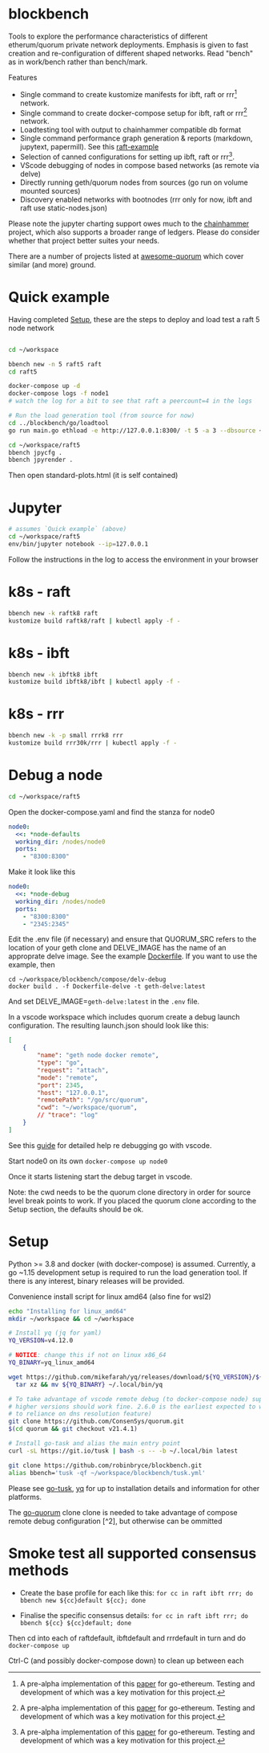 # blockbench

Tools to explore the performance characteristics of different etherum/quorum
private network deployments. Emphasis is given to fast creation and
re-configuration of different shaped networks. Read "bench" as in work/bench
rather than bench/mark.

Features

* Single command to create kustomize manifests for ibft, raft or rrr[^1] network.
* Single command to create docker-compose setup for ibft, raft or rrr[^1] network.
* Loadtesting tool with output to chainhammer compatible db format
* Single command performance graph generation & reports (markdown, jupytext,
  papermill). See this [raft-example](examples/raft5-compose-standard-plots.html)
* Selection of canned configurations for setting up ibft, raft or rrr[^1].
* VScode debugging of nodes in compose based networks (as remote via delve)
* Directly running geth/quorum nodes from sources (go run on volume mounted sources)
* Discovery enabled networks with bootnodes (rrr only for now, ibft and raft use static-nodes.json)

Please note the jupyter charting support owes much to the
[chainhammer](https://github.com/drandreaskrueger/chainhammer/blob/master/README.md)
project, which also supports a broader range of ledgers. Please do consider
whether that project better suites your needs.

There are a number of projects listed at [awesome-quorum](https://github.com/ConsenSys/awesome-quorum) which cover similar (and more)
ground.

[^1]: A pre-alpha implementation of this [paper](https://arxiv.org/pdf/1804.07391.pdf) for go-ethereum. Testing and development of which was a key motivation for this project.

# Quick example

Having completed [Setup](#Setup), these are the steps to deploy and load test a raft 5 node network

```bash

cd ~/workspace

bbench new -n 5 raft5 raft
cd raft5

docker-compose up -d
docker-compose logs -f node1
# watch the log for a bit to see that raft a peercount=4 in the logs

# Run the load generation tool (from source for now)
cd ../blockbench/go/loadtool
go run main.go ethload -e http://127.0.0.1:8300/ -t 5 -a 3 --dbsource ~/workspace/raft5/raft5.db

cd ~/workspace/raft5
bbench jpycfg .
bbench jpyrender .
```

Then open standard-plots.html (it is self contained)

# Jupyter

```sh
# assumes `Quick example` (above)
cd ~/workspace/raft5
env/bin/jupyter notebook --ip=127.0.0.1
```

Follow the instructions in the log to access the environment in your browser

# k8s - raft

```sh
bbench new -k raftk8 raft
kustomize build raftk8/raft | kubectl apply -f -
```

# k8s - ibft

```sh
bbench new -k ibftk8 ibft
kustomize build ibftk8/ibft | kubectl apply -f -
```


# k8s - rrr
```sh
bbench new -k -p small rrrk8 rrr
kustomize build rrr30k/rrr | kubectl apply -f -
```



# Debug a node

```sh
cd ~/workspace/raft5
```

Open the docker-compose.yaml and find the stanza for node0

```yaml
node0:
  <<: *node-defaults
  working_dir: /nodes/node0
  ports:
    - "8300:8300"
```

Make it look like this

```yaml
node0:
  <<: *node-debug
  working_dir: /nodes/node0
  ports:
    - "8300:8300"
    - "2345:2345"
```

Edit the .env file (if necessary) and ensure that 
QUORUM_SRC refers to the location of your geth clone and DELVE_IMAGE has the
name of an approprate delve image. See the example [Dockerfile](./compose/delve-debug/Dockerfile-delve). If you want to use the example, then

```
cd ~/workspace/blockbench/compose/delv-debug
docker build . -f Dockerfile-delve -t geth-delve:latest
```

And set DELVE_IMAGE=`geth-delve:latest` in the `.env` file.

In a vscode workspace which includes quorum create a debug launch
configuration. The resulting launch.json should look like this:

```json
[
    {
        "name": "geth node docker remote",
        "type": "go",
        "request": "attach",
        "mode": "remote",
        "port": 2345,
        "host": "127.0.0.1",
        "remotePath": "/go/src/quorum",
        "cwd": "~/workspace/quorum",
        // "trace": "log"
    }
]
```
See this
[guide](https://github.com/golang/vscode-go/blob/master/docs/debugging.md) for detailed help re debugging go with vscode.


Start node0 on its own `docker-compose up node0`

Once it starts listening start the debug target in vscode.

Note: the cwd needs to be the quorum clone directory in order for source level break points to work.  If you placed
the quorum clone according to the Setup section, the defaults should be ok.

# Setup

Python >= 3.8 and docker (with docker-compose) is assumed. Currently, a go ~1.15
development setup is required to run the load generation tool. If there is any
interest, binary releases will be provided.

Convenience install script for linux amd64 (also fine for wsl2)
```sh
echo "Installing for linux_amd64"
mkdir ~/workspace && cd ~/workspace

# Install yq (jq for yaml)
YQ_VERSION=v4.12.0

# NOTICE: change this if not on linux x86_64
YQ_BINARY=yq_linux_amd64

wget https://github.com/mikefarah/yq/releases/download/${YQ_VERSION}/${YQ_BINARY}.tar.gz -O - |\
  tar xz && mv ${YQ_BINARY} ~/.local/bin/yq

# To take advantage of vscode remote debug (to docker-compose node) support
# higher versions should work fine. 2.6.0 is the earliest expected to work (due
# to reliance on dns resolution feature)
git clone https://github.com/ConsenSys/quorum.git
$(cd quorum && git checkout v21.4.1)

# Install go-task and alias the main entry point
curl -sL https://git.io/tusk | bash -s -- -b ~/.local/bin latest

git clone https://github.com/robinbryce/blockbench.git
alias bbench='tusk -qf ~/workspace/blockbench/tusk.yml'
```

Please see [go-tusk](https://github.com/rliebz/tusk#readme), [yq](https://github.com/mikefarah/yq/blob/master/README.md) for up to installation details and information for other platforms.

The [go-quorum](https://github.com/ConsenSys/quorum.git) clone clone is needed to take advantage of  compose remote debug  configuration [^2], but otherwise can be ommitted

# Smoke test all supported consensus methods

* Create the base profile for each like this: `for cc in raft ibft rrr; do bbench new ${cc}default ${cc}; done`

* Finalise the specific consensus details: `for cc in raft ibft rrr; do bbench ${cc} ${cc}default; done`

Then cd into each of raftdefault, ibftdefault and rrrdefault in turn and do `docker-compose up`

Ctrl-C (and possibly docker-compose down) to clean up between each

